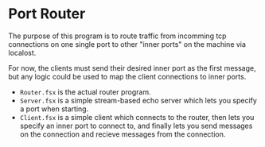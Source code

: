 # Port Router

The purpose of this program is to route traffic from incomming tcp connections on one single port to other "inner ports" on the machine via localost.

For now, the clients must send their desired inner port as the first message, but any logic could be used to map the client connections to inner ports.

- `Router.fsx` is the actual router program.
- `Server.fsx` is a simple stream-based echo server which lets you specify a port when starting.
- `Client.fsx` is a simple client which connects to the router, then lets you specify an inner port to connect to, and finally lets you send messages on the connection and recieve messages from the connection.
